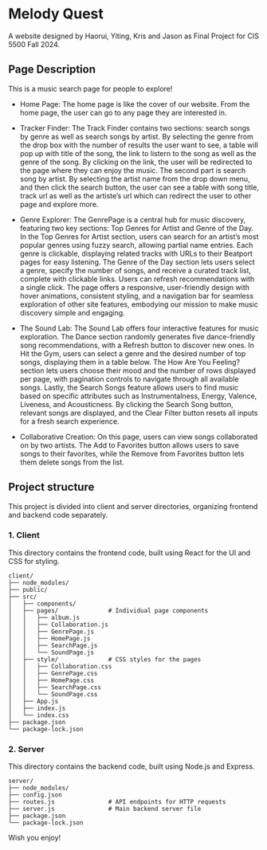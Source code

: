 # Melody Quest
A website designed by Haorui, Yiting, Kris and Jason as Final Project for CIS 5500 Fall 2024. 

## Page Description
This is a music search page for people to explore! 

- Home Page: The home page is like the cover of our website. From the home page, the user can go to any page they are interested in.
- Tracker Finder: The Track Finder contains two sections: search songs by genre as well as search songs by artist. By selecting the genre from the drop box with the number of results the user want to see, a table will pop up with title of the song, the link to listern to the song as well as the genre of the song. By clicking on the link, the user will be redirected to the page where they can enjoy the music. 
The second part is search song by artist. By selecting the artist name from the drop down menu, and then click the search button, the user can see a table with song title, track url as well as the artiste’s url which can redirect the user to other page and explore more.  

- Genre Explorer: The GenrePage is a central hub for music discovery, featuring two key sections: Top Genres for Artist and Genre of the Day. In the Top Genres for Artist section, users can search for an artist’s most popular genres using fuzzy search, allowing partial name entries. Each genre is clickable, displaying related tracks with URLs to their Beatport pages for easy listening. The Genre of the Day section lets users select a genre, specify the number of songs, and receive a curated track list, complete with clickable links. Users can refresh recommendations with a single click. The page offers a responsive, user-friendly design with hover animations, consistent styling, and a navigation bar for seamless exploration of other site features, embodying our mission to make music discovery simple and engaging.

- The Sound Lab: The Sound Lab offers four interactive features for music exploration. The Dance section randomly generates five dance-friendly song recommendations, with a Refresh button to discover new ones. In Hit the Gym, users can select a genre and the desired number of top songs, displaying them in a table below. The How Are You Feeling? section lets users choose their mood and the number of rows displayed per page, with pagination controls to navigate through all available songs. Lastly, the Search Songs feature allows users to find music based on specific attributes such as Instrumentalness, Energy, Valence, Liveness, and Acousticness. By clicking the Search Song button, relevant songs are displayed, and the Clear Filter button resets all inputs for a fresh search experience.

- Collaborative Creation: On this page, users can view songs collaborated on by two artists. The Add to Favorites button allows users to save songs to their favorites, while the Remove from Favorites button lets them delete songs from the list.


## Project structure 
This project is divided into client and server directories, organizing frontend and backend code separately.

### 1. Client
This directory contains the frontend code, built using React for the UI and CSS for styling.

```plaintext
client/
├── node_modules/          
├── public/                 
├── src/                    
│   ├── components/        
│   ├── pages/              # Individual page components
│   │   ├── album.js        
│   │   ├── Collaboration.js 
│   │   ├── GenrePage.js    
│   │   ├── HomePage.js     
│   │   ├── SearchPage.js   
│   │   └── SoundPage.js   
│   ├── style/              # CSS styles for the pages
│   │   ├── Collaboration.css
│   │   ├── GenrePage.css
│   │   ├── HomePage.css
│   │   ├── SearchPage.css
│   │   └── SoundPage.css
│   ├── App.js              
│   ├── index.js            
│   └── index.css           
├── package.json            
└── package-lock.json       

```

### 2. Server 
This directory contains the backend code, built using Node.js and Express.

```plaintext
server/
├── node_modules/           
├── config.json             
├── routes.js               # API endpoints for HTTP requests
├── server.js               # Main backend server file
├── package.json           
└── package-lock.json      
```

Wish you enjoy!

